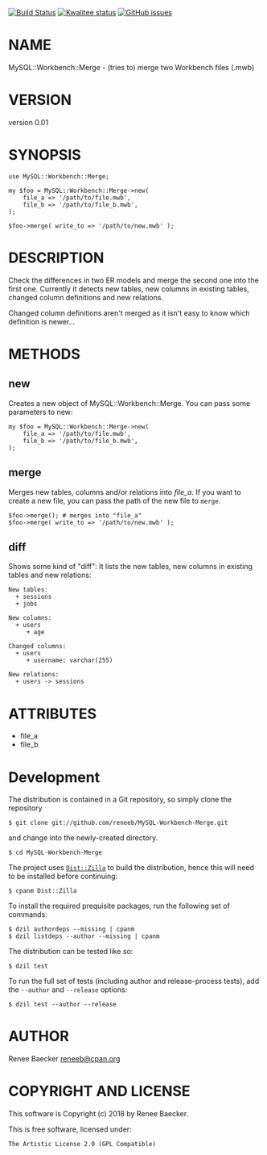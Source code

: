 [![Build Status](https://travis-ci.org/reneeb/MySQL-Workbench-Merge.svg?branch=master)](https://travis-ci.org/reneeb/MySQL-Workbench-Merge)
[![Kwalitee status](http://cpants.cpanauthors.org/dist/MySQL-Workbench-Merge.png)](http://cpants.charsbar.org/dist/overview/MySQL-Workbench-Merge)
[![GitHub issues](https://img.shields.io/github/issues/reneeb/MySQL-Workbench-Merge.svg)](https://github.com/reneeb/MySQL-Workbench-Merge/issues)

# NAME

MySQL::Workbench::Merge - (tries to) merge two Workbench files (.mwb)

# VERSION

version 0.01

# SYNOPSIS

    use MySQL::Workbench::Merge;

    my $foo = MySQL::Workbench::Merge->new(
        file_a => '/path/to/file.mwb',
        file_b => '/path/to/file_b.mwb',
    );

    $foo->merge( write_to => '/path/to/new.mwb' );

# DESCRIPTION

Check the differences in two ER models and merge the second one into the first one.
Currently it detects new tables, new columns in existing tables, changed column
definitions and new relations.

Changed column definitions aren't merged as it isn't easy to know which definition
is newer...

# METHODS

## new

Creates a new object of MySQL::Workbench::Merge. You can pass some parameters
to new:

    my $foo = MySQL::Workbench::Merge->new(
        file_a => '/path/to/file.mwb',
        file_b => '/path/to/file_b.mwb',
    );

## merge

Merges new tables, columns and/or relations into _file\_a_. If you want to create
a new file, you can pass the path of the new file to `merge`.

    $foo->merge(); # merges into "file_a"
    $foo->merge( write_to => '/path/to/new.mwb' );

## diff

Shows some kind of "diff": It lists the new tables, new columns in existing tables
and new relations:

    New tables:
      + sessions
      + jobs

    New columns:
      + users
         + age

    Changed columns:
      + users
         + username: varchar(255)

    New relations:
      + users -> sessions

# ATTRIBUTES

- file\_a
- file\_b



# Development

The distribution is contained in a Git repository, so simply clone the
repository

```
$ git clone git://github.com/reneeb/MySQL-Workbench-Merge.git
```

and change into the newly-created directory.

```
$ cd MySQL-Workbench-Merge
```

The project uses [`Dist::Zilla`](https://metacpan.org/pod/Dist::Zilla) to
build the distribution, hence this will need to be installed before
continuing:

```
$ cpanm Dist::Zilla
```

To install the required prequisite packages, run the following set of
commands:

```
$ dzil authordeps --missing | cpanm
$ dzil listdeps --author --missing | cpanm
```

The distribution can be tested like so:

```
$ dzil test
```

To run the full set of tests (including author and release-process tests),
add the `--author` and `--release` options:

```
$ dzil test --author --release
```

# AUTHOR

Renee Baecker <reneeb@cpan.org>

# COPYRIGHT AND LICENSE

This software is Copyright (c) 2018 by Renee Baecker.

This is free software, licensed under:

    The Artistic License 2.0 (GPL Compatible)
